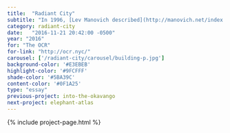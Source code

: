 ```yaml
---
title:  "Radiant City"
subtitle: "In 1996, [Lev Manovich described](http://manovich.net/index.php/projects/on-totalitarian-interactivity) interactivity as a 'totalitarian art form', the internet as 'a communal apartment of Stalin era.' What can we learn from authoritarian architecture and its influence on social media?"
category: radiant-city
date:   "2016-11-21 20:42:00 -0500"
year: "2016"
for: "The OCR"
for-link: "http://ocr.nyc/"
carousel: ['/radiant-city/carousel/building-p.jpg']
background-color: '#E3EBEB'
highlight-color: '#9FCFFF'
shade-color: '#5BA39C'
content-color: '#0F1A25'
type: "essay"
previous-project: into-the-okavango
next-project: elephant-atlas
---
```


{% include project-page.html %}